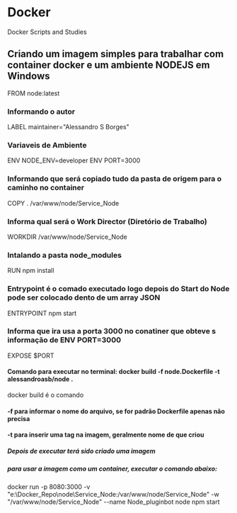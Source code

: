 # Docker
Docker Scripts and Studies


## Criando um imagem simples para trabalhar com container docker e um ambiente NODEJS em Windows 

FROM node:latest
### Informando o autor
LABEL maintainer="Alessandro S Borges" 
### Variaveis de Ambiente
ENV NODE_ENV=developer
ENV PORT=3000
### Informando que será copiado tudo da pasta de origem para o caminho no container
COPY . /var/www/node/Service_Node
### Informa qual será o Work Director (Diretório de Trabalho)
WORKDIR /var/www/node/Service_Node 
### Intalando a pasta node_modules
RUN npm install
### Entrypoint é o comado executado logo depois do Start do Node pode ser colocado dento de um array JSON
ENTRYPOINT npm start
### Informa que ira usa a porta 3000 no conatiner que obteve s informação de ENV PORT=3000
EXPOSE $PORT

#### Comando para executar no terminal: docker build -f node.Dockerfile -t alessandroasb/node .
docker build é o comando
#### -f para informar o nome do arquivo, se for padrão Dockerfile apenas não precisa
#### -t para inserir uma tag na imagem, geralmente nome de que criou
##### Depois de executar terá sido criado uma imagem
##### para usar a imagem como um container, executar o comando abaixo:
docker run -p 8080:3000 -v "e:\Docker_Repo\node\Service_Node:/var/www/node/Service_Node" -w "/var/www/node/Service_Node"  --name Node_pluginbot node npm start
